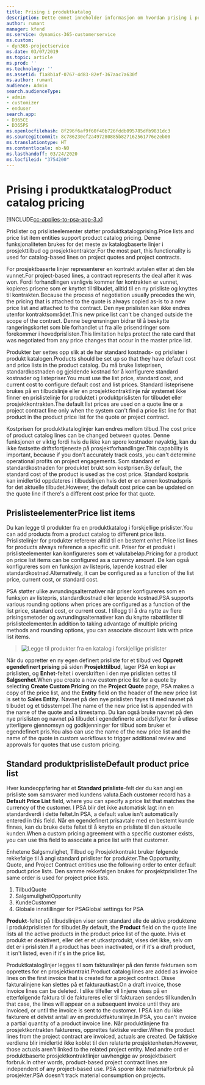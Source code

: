```yaml
---
title: Prising i produktkatalog
description: Dette emnet inneholder informasjon om hvordan prising i produktkatalogen fungerer i Dynamics 365 Project Service Automation (PSA).
author: rumant
manager: kfend
ms.service: dynamics-365-customerservice
ms.custom:
- dyn365-projectservice
ms.date: 03/07/2019
ms.topic: article
ms.prod: ''
ms.technology: ''
ms.assetid: f1a8b1af-0767-4d83-82ef-367aac7a630f
ms.author: rumant
audience: Admin
search.audienceType:
- admin
- customizer
- enduser
search.app:
- D365CE
- D365PS
ms.openlocfilehash: 8f296f6af9f60f40b726fddb095785dfb9831dc3
ms.sourcegitcommit: 8c786230ef2a497280885b827162561776e2eb00
ms.translationtype: HT
ms.contentlocale: nb-NO
ms.lasthandoff: 03/24/2020
ms.locfileid: "3754200"
---
```

# <a name="product-catalog-pricing"></a><span data-ttu-id="78dfc-103">Prising i produktkatalog</span><span class="sxs-lookup"><span data-stu-id="78dfc-103">Product catalog pricing</span></span> 

[!INCLUDE[cc-applies-to-psa-app-3.x](../includes/cc-applies-to-psa-app-3x.md)]


<span data-ttu-id="78dfc-104">Prislister og prislisteelementer støtter produktkatalogprising.</span><span class="sxs-lookup"><span data-stu-id="78dfc-104">Price lists and price list item entities support product catalog pricing.</span></span> <span data-ttu-id="78dfc-105">Denne funksjonaliteten brukes for det meste av katalogbaserte linjer i prosjekttilbud og prosjektkontrakter.</span><span class="sxs-lookup"><span data-stu-id="78dfc-105">For the most part, this functionality is used for catalog-based lines on project quotes and project contracts.</span></span>

<span data-ttu-id="78dfc-106">For prosjektbaserte linjer representerer en kontrakt avtalen etter at den ble vunnet.</span><span class="sxs-lookup"><span data-stu-id="78dfc-106">For project-based lines, a contract represents the deal after it was won.</span></span> <span data-ttu-id="78dfc-107">Fordi forhandlingen vanligvis kommer før kontrakten er vunnet, kopieres prisene som er knyttet til tilbudet, alltid til en ny prisliste og knyttes til kontrakten.</span><span class="sxs-lookup"><span data-stu-id="78dfc-107">Because the process of negotiation usually precedes the win, the pricing that is attached to the quote is always copied as-is to a new price list and attached to the contract.</span></span> <span data-ttu-id="78dfc-108">Den nye prislisten kan ikke endres utenfor kontraktsområdet.</span><span class="sxs-lookup"><span data-stu-id="78dfc-108">This new price list can't be changed outside the scope of the contract.</span></span> <span data-ttu-id="78dfc-109">Denne begrensningen bidrar til å beskytte rangeringskortet som ble forhandlet ut fra alle prisendringer som forekommer i hovedprislisten.</span><span class="sxs-lookup"><span data-stu-id="78dfc-109">This limitation helps protect the rate card that was negotiated from any price changes that occur in the master price list.</span></span>

<span data-ttu-id="78dfc-110">Produkter bør settes opp slik at de har standard kostnads- og prislister i produkt katalogen.</span><span class="sxs-lookup"><span data-stu-id="78dfc-110">Products should be set up so that they have default cost and price lists in the product catalog.</span></span> <span data-ttu-id="78dfc-111">Du må bruke listeprisen, standardkostnaden og gjeldende kostnad for å konfigurere standard kostnader og listepriser.</span><span class="sxs-lookup"><span data-stu-id="78dfc-111">You must use the list price, standard cost, and current cost to configure default cost and list prices.</span></span> <span data-ttu-id="78dfc-112">Standard listeprisene brukes på en tilbudslinje eller en prosjektkontraktlinje når systemet ikke finner en prislistelinje for produktet i produktprislisten for tilbudet eller prosjektkontrakten.</span><span class="sxs-lookup"><span data-stu-id="78dfc-112">The default list prices are used on a quote line or a project contract line only when the system can't find a price list line for that product in the product price list for the quote or project contract.</span></span>

<span data-ttu-id="78dfc-113">Kostprisen for produktkataloglinjer kan endres mellom tilbud.</span><span class="sxs-lookup"><span data-stu-id="78dfc-113">The cost price of product catalog lines can be changed between quotes.</span></span> <span data-ttu-id="78dfc-114">Denne funksjonen er viktig fordi hvis du ikke kan spore kostnader nøyaktig, kan du ikke fastsette driftsfortjeneste på prosjektforhandlinger.</span><span class="sxs-lookup"><span data-stu-id="78dfc-114">This capability is important, because if you don't accurately track costs, you can't determine operational profits on project engagements.</span></span> <span data-ttu-id="78dfc-115">Som standard er standardkostnaden for produktet brukt som kostprisen.</span><span class="sxs-lookup"><span data-stu-id="78dfc-115">By default, the standard cost of the product is used as the cost price.</span></span> <span data-ttu-id="78dfc-116">Standard kostpris kan imidlertid oppdateres i tilbudslinjen hvis det er en annen kostnadspris for det aktuelle tilbudet.</span><span class="sxs-lookup"><span data-stu-id="78dfc-116">However, the default cost price can be updated on the quote line if there's a different cost price for that quote.</span></span>

## <a name="price-list-items"></a><span data-ttu-id="78dfc-117">Prislisteelementer</span><span class="sxs-lookup"><span data-stu-id="78dfc-117">Price list items</span></span>

<span data-ttu-id="78dfc-118">Du kan legge til produkter fra en produktkatalog i forskjellige prislister.</span><span class="sxs-lookup"><span data-stu-id="78dfc-118">You can add products from a product catalog to different price lists.</span></span> <span data-ttu-id="78dfc-119">Prislistelinjer for produkter refererer alltid til en bestemt enhet.</span><span class="sxs-lookup"><span data-stu-id="78dfc-119">Price list lines for products always reference a specific unit.</span></span> <span data-ttu-id="78dfc-120">Priser for et produkt i prislisteelementer kan konfigureres som et valutabeløp.</span><span class="sxs-lookup"><span data-stu-id="78dfc-120">Pricing for a product on price list items can be configured as a currency amount.</span></span> <span data-ttu-id="78dfc-121">De kan også konfigureres som en funksjon av listepris, løpende kostnad eller standardkostnad.</span><span class="sxs-lookup"><span data-stu-id="78dfc-121">Alternatively, it can be configured as a function of the list price, current cost, or standard cost.</span></span>

<span data-ttu-id="78dfc-122">PSA støtter ulike avrundingsalternativer når priser konfigureres som en funksjon av listepris, standardkostnad eller løpende kostnad.</span><span class="sxs-lookup"><span data-stu-id="78dfc-122">PSA supports various rounding options when prices are configured as a function of the list price, standard cost, or current cost.</span></span> <span data-ttu-id="78dfc-123">I tillegg til å dra nytte av flere prisingsmetoder og avrundingsalternativer kan du knytte rabattlister til prislisteelementer.</span><span class="sxs-lookup"><span data-stu-id="78dfc-123">In addition to taking advantage of multiple pricing methods and rounding options, you can associate discount lists with price list items.</span></span> 

> ![Legge til produkter fra en katalog i forskjellige prislister](media/basic-guide-16.png)

<span data-ttu-id="78dfc-125">Når du oppretter en ny egen definert prisliste for et tilbud ved **Opprett egendefinert prising** på siden **Prosjekttilbud**, lager PSA en kopi av prislisten, og **Enhet**-feltet i overskriften i den nye prislisten settes til **Salgsenhet**.</span><span class="sxs-lookup"><span data-stu-id="78dfc-125">When you create a new custom price list for a quote by selecting **Create Custom Pricing** on the **Project Quote** page, PSA makes a copy of the price list, and the **Entity** field on the header of the new price list is set to **Sales Entity**.</span></span> <span data-ttu-id="78dfc-126">Navnet på den nye prislisten føyes til med navnet på tilbudet og et tidsstempel.</span><span class="sxs-lookup"><span data-stu-id="78dfc-126">The name of the new price list is appended with the name of the quote and a timestamp.</span></span> <span data-ttu-id="78dfc-127">Du kan også bruke navnet på den nye prislisten og navnet på tilbudet i egendefinerte arbeidsflyter for å utløse ytterligere gjennomsyn og godkjenninger for tilbud som bruker et egendefinert pris.</span><span class="sxs-lookup"><span data-stu-id="78dfc-127">You also can use the name of the new price list and the name of the quote in custom workflows to trigger additional review and approvals for quotes that use custom pricing.</span></span>

 
## <a name="default-product-price-list"></a><span data-ttu-id="78dfc-128">Standard produktprisliste</span><span class="sxs-lookup"><span data-stu-id="78dfc-128">Default product price list</span></span>
<span data-ttu-id="78dfc-129">Hver kundeoppføring har et **Standard prisliste**-felt der du kan angi en prisliste som samsvarer med kundens valuta.</span><span class="sxs-lookup"><span data-stu-id="78dfc-129">Each customer record has a **Default Price List** field, where you can specify a price list that matches the currency of the customer.</span></span> <span data-ttu-id="78dfc-130">I PSA blir det ikke automatisk lagt inn en standardverdi i dette feltet.</span><span class="sxs-lookup"><span data-stu-id="78dfc-130">In PSA, a default value isn't automatically entered in this field.</span></span> <span data-ttu-id="78dfc-131">Når en egendefinert prisavtale med en bestemt kunde finnes, kan du bruke dette feltet til å knytte en prisliste til den aktuelle kunden.</span><span class="sxs-lookup"><span data-stu-id="78dfc-131">When a custom pricing agreement with a specific customer exists, you can use this field to associate a price list with that customer.</span></span>

<span data-ttu-id="78dfc-132">Enhetene Salgsmulighet, Tilbud og Prosjektkontrakt bruker følgende rekkefølge til å angi standard prislister for produkter.</span><span class="sxs-lookup"><span data-stu-id="78dfc-132">The Opportunity, Quote, and Project Contract entities use the following order to enter default product price lists.</span></span> <span data-ttu-id="78dfc-133">Den samme rekkefølgen brukes for prosjektprislister.</span><span class="sxs-lookup"><span data-stu-id="78dfc-133">The same order is used for project price lists.</span></span>

1.  <span data-ttu-id="78dfc-134">Tilbud</span><span class="sxs-lookup"><span data-stu-id="78dfc-134">Quote</span></span>
2.  <span data-ttu-id="78dfc-135">Salgsmulighet</span><span class="sxs-lookup"><span data-stu-id="78dfc-135">Opportunity</span></span>
3.  <span data-ttu-id="78dfc-136">Kunde</span><span class="sxs-lookup"><span data-stu-id="78dfc-136">Customer</span></span>
4.  <span data-ttu-id="78dfc-137">Globale innstillinger for PSA</span><span class="sxs-lookup"><span data-stu-id="78dfc-137">Global settings for PSA</span></span>

<span data-ttu-id="78dfc-138">**Produkt**-feltet på tilbudslinjen viser som standard alle de aktive produktene i produktprislisten for tilbudet.</span><span class="sxs-lookup"><span data-stu-id="78dfc-138">By default, the **Product** field on the quote line lists all the active products in the product price list of the quote.</span></span> <span data-ttu-id="78dfc-139">Hvis et produkt er deaktivert, eller det er et utkastprodukt, vises det ikke, selv om det er i prislisten.</span><span class="sxs-lookup"><span data-stu-id="78dfc-139">If a product has been inactivated, or if it's a draft product, it isn't listed, even if it's in the price list.</span></span> 

<span data-ttu-id="78dfc-140">Produktkataloglinjer legges til som fakturalinjer på den første fakturaen som opprettes for en prosjektkontrakt.</span><span class="sxs-lookup"><span data-stu-id="78dfc-140">Product catalog lines are added as invoice lines on the first invoice that is created for a project contract.</span></span> <span data-ttu-id="78dfc-141">Disse fakturalinjene kan slettes på et fakturautkast.</span><span class="sxs-lookup"><span data-stu-id="78dfc-141">On a draft invoice, those invoice lines can be deleted.</span></span> <span data-ttu-id="78dfc-142">I slike tilfeller vil linjene vises på en etterfølgende faktura til de faktureres eller til fakturaen sendes til kunden.</span><span class="sxs-lookup"><span data-stu-id="78dfc-142">In that case, the lines will appear on a subsequent invoice until they are invoiced, or until the invoice is sent to the customer.</span></span> <span data-ttu-id="78dfc-143">I PSA kan du ikke fakturere et delvist antall av en produktfakturalinje.</span><span class="sxs-lookup"><span data-stu-id="78dfc-143">In PSA, you can't invoice a partial quantity of a product invoice line.</span></span> <span data-ttu-id="78dfc-144">Når produktlinjene fra prosjektkontrakten faktureres, opprettes faktiske verdier.</span><span class="sxs-lookup"><span data-stu-id="78dfc-144">When the product lines from the project contract are invoiced, actuals are created.</span></span> <span data-ttu-id="78dfc-145">De faktiske verdiene blir imidlertid ikke koblet til den relaterte prosjektenheten.</span><span class="sxs-lookup"><span data-stu-id="78dfc-145">However, those actuals aren't linked to the related project entity.</span></span> <span data-ttu-id="78dfc-146">Med andre ord er produktbaserte prosjektkontraktlinjer uavhengige av prosjektbasert forbruk.</span><span class="sxs-lookup"><span data-stu-id="78dfc-146">In other words, product-based project contract lines are independent of any project-based use.</span></span> <span data-ttu-id="78dfc-147">PSA sporer ikke materialforbruk på prosjekter.</span><span class="sxs-lookup"><span data-stu-id="78dfc-147">PSA doesn't track material consumption on projects.</span></span>
